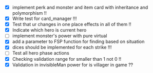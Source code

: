 - [x] implement perk and monster and item card with inheritance and polymorphism !!
- [X] Write test for card_manager !!!
- [X] Test that ur changes in one place effects in all of them !!
- [X] Indicate which hero is current hero
- [ ] implement monster's power with pure virtual
- [x] add a parameter to FSP function for finding based on situation
- [X] dices should be implemented for each strike !!!
- [ ] Test all hero phase actions
- [x] Checking validation range for smaller than 1 not 0 !!
- [x] Validation in invisibleMan power for is villager in game ??